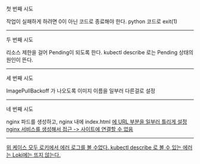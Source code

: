 첫 번째 시도

작업이 실패하게 하려면 0이 아닌 코드로 종료해야 한다.
python 코드로 
exit(1)

---------------
두 번째 시도

리소스 제한을 걸어 Pending이 되도록 한다.
kubectl describe 로는 Pending 상태의 원인이 뜬다.

---------------
세 번째 시도

ImagePullBackoff 가 나오도록 이미지 이름을 일부러 다른걸로 설정

---------------

네 번째 시도

nginx 파드를 생성하고, nginx 내에 index.html 
<a href="URL"> 에 URL 부분을 일부러 틀리게 설정
nginx 서비스를 생성해서 접근 -> 사이트에 연결할 수 없음

--------------

위 케이스 모두 로키에서 에러 로그를 볼 수없다.
kubectl describe 로 볼 수 있는 에러는 Loki에는 뜨지 않는다.

